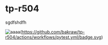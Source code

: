 # tp-r504
sgdfshdfh

![aaaa](https://github.com/bakraw/tp-r504/actions)(https://github.com/bakraw/tp-r504/actions/workflows/pytest.yml/badge.svg)

